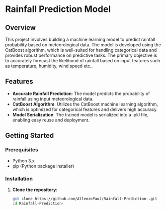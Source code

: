 # Rainfall Prediction Model

## Overview

This project involves building a machine learning model to predict rainfall probability based on meteorological data. The model is developed using the CatBoost algorithm, which is well-suited for handling categorical data and provides robust performance on predictive tasks. The primary objective is to accurately forecast the likelihood of rainfall based on input features such as temperature, humidity, wind speed etc..

## Features

- **Accurate Rainfall Prediction**: The model predicts the probability of rainfall using input meteorological data.
- **CatBoost Algorithm**: Utilizes the CatBoost machine learning algorithm, which is optimized for categorical features and delivers high accuracy.
- **Model Serialization**: The trained model is serialized into a .pkl file, enabling easy reuse and deployment.


## Getting Started

### Prerequisites

- Python 3.x
- pip (Python package installer)

### Installation

1. **Clone the repository**:

   ```bash
   git clone https://github.com/AllenzoPaul/Rainfall-Prediction-.git
   cd Rainfall-Prediction-


